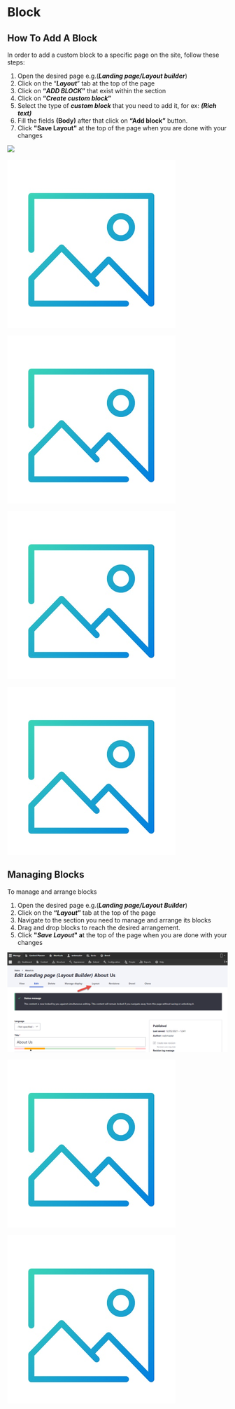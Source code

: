 # Block

## How To Add A Block

In order to add a custom block to a specific page on the site, follow these steps:&#x20;

1. Open the desired page e.g.(_**Landing page/Layout builder**_)&#x20;
2. Click on the “_**Layout**_” tab at the top of the page
3. Click on **“**_**ADD BLOCK**_**”** that exist within the section
4. Click on **“**_**Create custom block**_**”**
5. Select the type of _**custom block**_ that you need to add it, for ex: _**(Rich text)**_
6. Fill the fields **(Body)** after that click on **“Add block”** button.
7. Click **"Save Layout"** at the top of the page when you are done with your changes

![](https://lh6.googleusercontent.com/\_4iIXAHpCtJw89qH9zZ\_oxkju5GoXYfuQRrdIHSOKF48H7vsD-ESgX63Ay6TGktXpezitwwtq8K1qzWtCQ0jdHO5apsz97ReZM5Vh-jLJmyDDiP8sSTOCWBTZDwipHQxsCu3EDYQ)

![Add "Add Block" Screenshot](../../.gitbook/assets/Image1.jpg)

![Add "Create Custom Block" Screenshot](../../.gitbook/assets/Image1.jpg)

![Add "Rich Text Block" ](../../.gitbook/assets/Image1.jpg)

![Add "Save Layout" Screenshot](../../.gitbook/assets/Image1.jpg)

## Managing Blocks

To manage and arrange blocks&#x20;

1. Open the desired page e.g.(_**Landing page/Layout Builder**_)
2. Click on the **“**_**Layout**_**”** tab at the top of the page
3. Navigate to the section you need to manage and arrange its blocks
4. Drag and drop blocks to reach the desired arrangement.
5. Click **"**_**Save Layout**_**" a**t the top of the page when you are done with your changes

![](<../../.gitbook/assets/image (49).png>)

![Add "Drag and Drop" block screenshot](<../../.gitbook/assets/Image1 (2).jpg>)

![Add "Save Layout" Screenshot](<../../.gitbook/assets/Image1 (1).jpg>)

